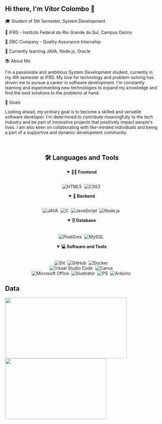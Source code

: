 ## Hi there, I'm Vitor Colombo 👋
🎓 Student of 5th Semester, System Development

🏫 IFRS - Instituto Federal do Rio Grande do Sul, Campus Osório

🏢 DBC Company - Quality Assurance Internship

🌱 Currently learning JAVA, Node.js, Oracle

📚 About Me

I'm a passionate and ambitious System Development student, currently in my 4th semester at iFRS. My love for technology and problem-solving has driven me to pursue a career in software development. I'm constantly learning and experimenting new technologies to expand my knowledge and find the best solutions to the problems at hand. 


🔭 Goals

Looking ahead, my primary goal is to become a skilled and versatile software developer. I'm determined to contribute meaningfully to the tech industry and be part of innovative projects that positively impact people's lives. I am also keen on collaborating with like-minded individuals and being a part of a supportive and dynamic development community.

<br>

<div align = "center">
<h2 align="center">🛠️ Languages and Tools</h2>
  
<details open>
<summary><b>🏄‍♂️ Frontend</b></summary>
<br>
  
![HTML5](https://img.shields.io/badge/-HTML5-E34F26?style=for-the-badge&logo=html5&logoColor=white)&nbsp;
![CSS3](https://img.shields.io/badge/-CSS3-1572B6?style=for-the-badge&logo=css3)&nbsp;
</details>

<details open>
<summary><b>🧰 Backend</b></summary>
<br>

![JAVA](https://img.shields.io/badge/Java-ED8B00?style=for-the-badge&logo=openjdk&logoColor=white)&nbsp;
![C](https://img.shields.io/badge/C-00599C?style=for-the-badge&logo=c&logoColor=white)&nbsp;
![JavaScript](https://img.shields.io/badge/Javascript-F7DF1E.svg?style=for-the-badge&logo=javascript&logoColor=black)&nbsp;
![Node.js](https://img.shields.io/badge/node.js-339933.svg?style=for-the-badge&logo=nodedotjs&logoColor=white)&nbsp;
</details>

<details open>
<summary><b>🗄️ Database</b></summary>
<br>

![PostGres](https://img.shields.io/badge/PostgreSQL-316192?style=for-the-badge&logo=postgresql&logoColor=white)&nbsp;
![MySQL](https://img.shields.io/badge/-MySQL-00000F?style=for-the-badge&logo=mysql)&nbsp;
</details>

<details open>
<summary><b>💻 Software and Tools</b></summary>
<br>

![Git](https://img.shields.io/badge/-Git-F05032?style=for-the-badge&logo=git&logoColor=white)&nbsp;
![GitHub](https://img.shields.io/badge/-GitHub-181717?style=for-the-badge&logo=github)&nbsp;
![Docker](https://img.shields.io/badge/-Docker-2496ED?style=for-the-badge&logo=docker&logoColor=white)&nbsp;
<br>
![Visual Studio Code](https://img.shields.io/badge/-VSCODE-007ACC?style=for-the-badge&&logo=visual-studio-code&logoColor=white)&nbsp;
![Canva](https://img.shields.io/badge/-Canva-00C4CC?style=for-the-badge&logo=canva&logoColor=white)&nbsp;
<br>
![Microsoft Office](https://img.shields.io/badge/-MS%20Office-D83B01?style=for-the-badge&logo=microsoft-office&logoColor=white)&nbsp;
![Illustrator](https://img.shields.io/badge/Adobe%20Illustrator-FF9A00?style=for-the-badge&logo=adobe%20illustrator&logoColor=white)&nbsp;
![PS](https://img.shields.io/badge/Adobe%20Photoshop-31A8FF?style=for-the-badge&logo=Adobe%20Photoshop&logoColor=black)&nbsp;
![Arduino](https://img.shields.io/badge/Arduino-00979D?style=for-the-badge&logo=Arduino&logoColor=white)&nbsp;

</details>

</div>

## Data
  <a href="https://github.com/anuraghazra/github-readme-stats">
    <img height=200 width=400 align="center" src="https://github-readme-stats.vercel.app/api?username=VitorColombo&show_icons=true&theme=cobalt" />
  </a>
  <a href="https://github.com/anuraghazra/convoychat">
    <img height=200 width=332 align="center" src="https://github-readme-stats.vercel.app/api/top-langs?username=VitorColombo&layout=compact&langs_count=8&card_width=220&theme=cobalt" />
  </a>
<br>

